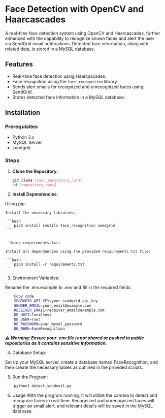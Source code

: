 # Face Detection with OpenCV and Haarcascades

A real-time face detection system using OpenCV and Haarcascades, further enhanced with the capability to recognize known faces and alert the user via SendGrid email notifications. Detected face information, along with related data, is stored in a MySQL database.

## Features
- Real-time face detection using Haarcascades.
- Face recognition using the `face_recognition` library.
- Sends alert emails for recognized and unrecognized faces using SendGrid.
- Stores detected face information in a MySQL database.

## Installation

### Prerequisites
- Python 3.x
- MySQL Server
- sendgrid

### Steps

1. **Clone the Repository**:
   ```bash
   git clone [your_repository_link]
   cd [repository_name]
   ```


2. **Install Dependencies**:

Using pip:

    Install the necessary libraries:

    ```bash
        pip3 install imutils face_recognition sendgrid
    ```

    
    - Using requirements.txt:

    Install all dependencies using the provided requirements.txt file:

    ```bash
        pip3 install -r requirements.txt
    ``` 
3. Environment Variables:

Rename the .env.example to .env and fill in the required fields:

```bash
    Copy code
    SENDGRID_API_KEY=your_sendgrid_api_key
    SENDER_EMAIL=your_email@example.com
    RECEIVER_EMAIL=receiver_email@example.com
    DB_HOST=localhost
    DB_USER=root
    DB_PASSWORD=your_mysql_password
    DB_NAME=FaceRecognition
```
***⚠️ Warning: Ensure your .env file is not shared or pushed to public repositories as it contains sensitive information.***

4. Database Setup:

Set up your MySQL server, create a database named FaceRecognition, and then create the necessary tables as outlined in the provided scripts.

5. Run the Program:

```bash
    python3 detect_sendmail.py
```

6. Usage
With the program running, it will utilize the camera to detect and recognize faces in real-time. Recognized and unrecognized faces will trigger an email alert, and relevant details will be saved in the MySQL database.

